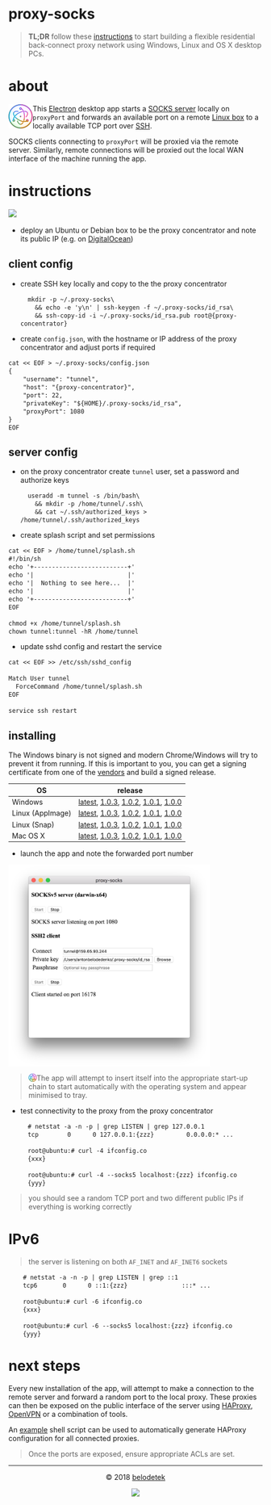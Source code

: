 # proxy-socks

> **TL;DR** follow these [instructions](#instructions) to start building a flexible residential back-connect proxy network using Windows, Linux and OS X desktop PCs.

# about

<img align="left" src="https://raw.githubusercontent.com/ab77/proxy-socks/master/assets/app-icon/png/48.png">  This [Electron](https://electronjs.org/) desktop app starts a [SOCKS server](https://github.com/mscdex/socksv5) locally on `proxyPort` and forwards an available port on a remote [Linux box](#server-config) to a locally available TCP port over [SSH](https://github.com/mscdex/ssh2).

SOCKS clients connecting to `proxyPort` will be proxied via the remote server. Similarly, remote connections will be proxied out the local WAN interface of the machine running the app.


# instructions

<p align="left"><a href="https://m.do.co/c/937b01397c94" target="_blank"><img src="https://raw.githubusercontent.com/ab77/netflix-proxy/master/static/digitalocean.png" width="300"></a></p>

* deploy an Ubuntu or Debian box to be the proxy concentrator and note its public IP (e.g. on [DigitalOcean](https://m.do.co/c/937b01397c94))


## client config
* create SSH key locally and copy to the the proxy concentrator

        mkdir -p ~/.proxy-socks\
          && echo -e 'y\n' | ssh-keygen -f ~/.proxy-socks/id_rsa\
          && ssh-copy-id -i ~/.proxy-socks/id_rsa.pub root@{proxy-concentrator}

* create `config.json`, with the hostname or IP address of the proxy concentrator and adjust ports if required

```
cat << EOF > ~/.proxy-socks/config.json
{
    "username": "tunnel",
    "host": "{proxy-concentrator}",
    "port": 22,
    "privateKey": "${HOME}/.proxy-socks/id_rsa",
    "proxyPort": 1080
}
EOF
```


## server config
* on the proxy concentrator create `tunnel` user, set a password and authorize keys

        useradd -m tunnel -s /bin/bash\
          && mkdir -p /home/tunnel/.ssh\
          && cat ~/.ssh/authorized_keys > /home/tunnel/.ssh/authorized_keys

* create splash script and set permissions

```
cat << EOF > /home/tunnel/splash.sh
#!/bin/sh
echo '+--------------------------+'
echo '|                          |'
echo '|  Nothing to see here...  |'
echo '|                          |'
echo '+--------------------------+'
EOF

chmod +x /home/tunnel/splash.sh
chown tunnel:tunnel -hR /home/tunnel
```

* update sshd config and restart the service

```
cat << EOF >> /etc/ssh/sshd_config

Match User tunnel
  ForceCommand /home/tunnel/splash.sh
EOF

service ssh restart
```


## installing

The Windows binary is not signed and modern Chrome/Windows will try to prevent it from running. If this is important to you, you can get a signing certificate from one of the [vendors](https://www.sslshopper.com/microsoft-authenticode-certificates.html) and build a signed release.

|OS|release|
|---|---|
|Windows|[latest](https://github.com/ab77/proxy-socks/releases/download/v1.0.4/proxy-socks-setup-1.0.4.exe), [1.0.3](https://github.com/ab77/proxy-socks/releases/download/v1.0.3/proxy-socks-setup-1.0.3.exe), [1.0.2](https://github.com/ab77/proxy-socks/releases/download/v1.0.2/proxy-socks-setup-1.0.2.exe), [1.0.1](https://github.com/ab77/proxy-socks/releases/download/v1.0.1/proxy-socks-setup-1.0.1.exe), [1.0.0](https://github.com/ab77/proxy-socks/releases/download/v1.0.0/proxy-socks-setup-1.0.0.exe)|
|Linux (AppImage)|[latest](https://github.com/ab77/proxy-socks/releases/download/v1.0.4/proxy-socks-1.0.4-x86_64.AppImage), [1.0.3](https://github.com/ab77/proxy-socks/releases/download/v1.0.3/proxy-socks-1.0.3-x86_64.AppImage), [1.0.2](https://github.com/ab77/proxy-socks/releases/download/v1.0.2/proxy-socks-1.0.2-x86_64.AppImage), [1.0.1](https://github.com/ab77/proxy-socks/releases/download/v1.0.1/proxy-socks-1.0.1-x86_64.AppImage), [1.0.0](https://github.com/ab77/proxy-socks/releases/download/v1.0.0/proxy-socks-1.0.0-x86_64.AppImage)|
|Linux (Snap)|[latest](https://github.com/ab77/proxy-socks/releases/download/v1.0.4/proxy-socks_1.0.4_amd64.snap), [1.0.3](https://github.com/ab77/proxy-socks/releases/download/v1.0.3/proxy-socks_1.0.3_amd64.snap), [1.0.2](https://github.com/ab77/proxy-socks/releases/download/v1.0.2/proxy-socks_1.0.2_amd64.snap), [1.0.1](https://github.com/ab77/proxy-socks/releases/download/v1.0.1/proxy-socks_1.0.1_amd64.snap), [1.0.0](https://github.com/ab77/proxy-socks/releases/download/v1.0.0/proxy-socks_1.0.0_amd64.snap)|
|Mac OS X|[latest](https://github.com/ab77/proxy-socks/releases/download/v1.0.4/proxy-socks-1.0.4.dmg), [1.0.3](https://github.com/ab77/proxy-socks/releases/download/v1.0.3/proxy-socks-1.0.3.dmg), [1.0.2](https://github.com/ab77/proxy-socks/releases/download/v1.0.2/proxy-socks-1.0.2.dmg), [1.0.1](https://github.com/ab77/proxy-socks/releases/download/v1.0.1/proxy-socks-1.0.1.dmg), [1.0.0](https://github.com/ab77/proxy-socks/releases/download/v1.0.0/proxy-socks-1.0.0.dmg)|

* launch the app and note the forwarded port number

<img align="center" src="https://raw.githubusercontent.com/ab77/proxy-socks/master/extra/proxy-socks.png" width="400">

> <img align="left" src="https://raw.githubusercontent.com/ab77/proxy-socks/master/assets/app-icon/png/16.png">  The app will attempt to insert itself into the appropriate start-up chain to start automatically with the operating system and appear minimised to tray.

* test connectivity to the proxy from the proxy concentrator

        # netstat -a -n -p | grep LISTEN | grep 127.0.0.1
        tcp        0      0 127.0.0.1:{zzz}         0.0.0.0:* ...

        root@ubuntu:# curl -4 ifconfig.co
        {xxx}

        root@ubuntu:# curl -4 --socks5 localhost:{zzz} ifconfig.co
        {yyy}

> you should see a random TCP port and two different public IPs if everything is working correctly


# IPv6

> the server is listening on both `AF_INET` and `AF_INET6` sockets

        # netstat -a -n -p | grep LISTEN | grep ::1
        tcp6       0      0 ::1:{zzz}               :::* ...

        root@ubuntu:# curl -6 ifconfig.co
        {xxx}

        root@ubuntu:# curl -6 --socks5 localhost:{zzz} ifconfig.co
        {yyy}


# next steps
Every new installation of the app, will attempt to make a connection to the remote server and forward a random port to the local proxy. These proxies can then be exposed on the public interface of the server using [HAProxy](http://www.haproxy.org/), [OpenVPN](https://openvpn.net/) or a combination of tools.

An [example](https://raw.githubusercontent.com/ab77/proxy-socks/master/extra/update-haproxy) shell script can be used to automatically generate HAProxy configuration for all connected proxies.

> Once the ports are exposed, ensure appropriate ACLs are set.

<hr>
<p align="center">&copy; 2018 <a href="https://anton.belodedenko.me/belodetek/">belodetek</a></p>
<p align="center"><a href="http://anton.belodedenko.me/"><img src="https://avatars2.githubusercontent.com/u/2033996?v=3&s=50"></a></p>

